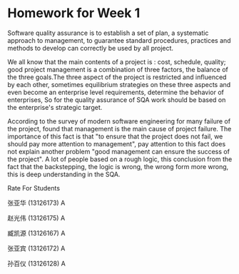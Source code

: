 # Homework for Week 1   

Software quality assurance is to establish a set of plan, a systematic approach to management, to guarantee standard
procedures, practices and methods to develop can correctly be used by all project.

We all know that the main contents of a project is : cost, schedule, quality; good project management is a 
combination of three factors, the balance of the three goals.The three aspect of the project is restricted and influenced
by each other, sometimes equilibrium strategies on these three aspects and even become an enterprise level requirements, 
determine the behavior of enterprises, So for the quality assurance of SQA work should be based on the enterprise's strategic target.

According to the survey of modern software engineering for many failure of the project, found that management is the main cause of project failure. The importance of this fact is that "to ensure that the project does not fail, we should pay more attention to management", pay attention to this fact does not explain another problem "good management can ensure the success of the project". A lot of people based on a rough logic, this conclusion from the fact that the backstepping, the logic is wrong, the wrong form more wrong, this is deep understanding in the SQA.

Rate For Students

张亚华 (13126173) A

赵光伟 (13126175) A

臧凯源 (13126167) A

张亚宾 (13126172) A

孙百仪 (13126128) A
